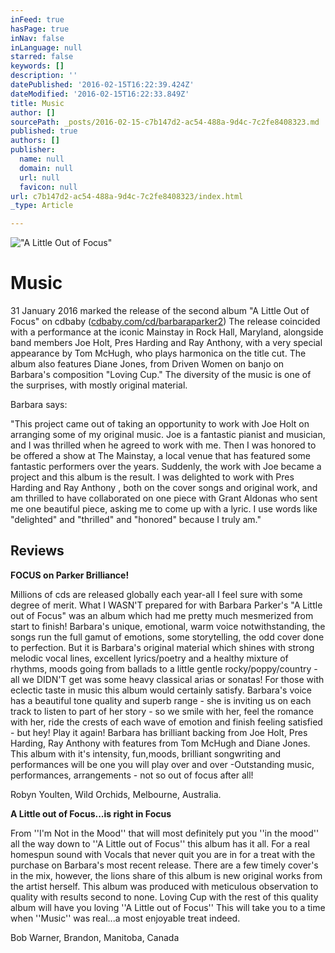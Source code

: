```yaml
---
inFeed: true
hasPage: true
inNav: false
inLanguage: null
starred: false
keywords: []
description: ''
datePublished: '2016-02-15T16:22:39.424Z'
dateModified: '2016-02-15T16:22:33.849Z'
title: Music
author: []
sourcePath: _posts/2016-02-15-c7b147d2-ac54-488a-9d4c-7c2fe8408323.md
published: true
authors: []
publisher:
  name: null
  domain: null
  url: null
  favicon: null
url: c7b147d2-ac54-488a-9d4c-7c2fe8408323/index.html
_type: Article

---
```

!["A Little Out of Focus"](https://s3-us-west-2.amazonaws.com/the-grid-img/p/e40ac2a111039bec440a331c7f73fb910ae0e145.jpg)

# Music

31
January 2016 marked the release of the second album "A Little Out
of Focus" on cdbaby ([cdbaby.com/cd/barbaraparker2][0]) The release
coincided with a performance at the iconic Mainstay in Rock Hall,
Maryland, alongside band members Joe Holt, Pres Harding and Ray
Anthony, with a very special appearance by Tom McHugh, who plays
harmonica on the title cut. The album also features Diane Jones,
from Driven Women on banjo on Barbara's composition "Loving Cup."
The diversity of the music is one of the surprises, with mostly
original material.

Barbara
says:

"This
project came out of taking an opportunity to work with Joe Holt on
arranging some of my original music. Joe is a fantastic pianist and
musician, and I was thrilled when he agreed to work with me. Then I
was honored to be offered a show at The Mainstay, a local venue that
has featured some fantastic performers over the years. Suddenly, the
work with Joe became a project and this album is the result. I was delighted
to work with Pres Harding and Ray Anthony , both on the cover songs
and original work, and am thrilled to have collaborated on one piece
with Grant Aldonas who sent me one beautiful piece, asking me to come
up with a lyric. I use words like "delighted" and
"thrilled" and "honored" because I truly am."

## Reviews

**FOCUS on Parker Brilliance!**

Millions of cds are released globally each year-all I feel sure with some degree of merit. What I WASN'T prepared for with Barbara Parker's  "A Little out of Focus" was an album which had me pretty much mesmerized from start to finish! Barbara's unique, emotional, warm voice notwithstanding, the songs run the full gamut of emotions, some storytelling, the odd cover done to perfection. But it is Barbara's original material which shines with strong melodic vocal lines, excellent lyrics/poetry and a healthy mixture of rhythms, moods going from ballads to a little gentle rocky/poppy/country - all we DIDN'T get was some heavy classical arias or sonatas!
For those with eclectic taste in music this album would certainly satisfy. Barbara's voice has a beautiful tone quality and superb range - she is inviting us on each track to listen to part of her story - so we smile with her, feel the romance with her, ride the crests of each wave of emotion and finish feeling satisfied - but hey! Play it again! Barbara has brilliant backing from Joe Holt, Pres Harding, Ray Anthony with features from Tom McHugh and Diane Jones. This album with it's intensity, fun,moods, brilliant songwriting and performances will be one you will play over and over -Outstanding music, performances, arrangements - not so out of focus after all!

Robyn Youlten, Wild Orchids, Melbourne, Australia.   

**A Little out of Focus...is right in Focus**

From ''I'm Not in the Mood'' that will most definitely put you ''in the mood'' all the way down to ''A Little out of Focus'' this album has it all.  For a real homespun sound with Vocals that never quit you are in for a treat with the purchase on Barbara's most recent release. There are a few timely cover's in the mix, however, the lions share of this album is new original works from the artist herself. This album was produced with meticulous observation to quality with results second to none. Loving Cup with the rest of this quality album will have you loving ''A Little out of Focus'' This will take you to a time when ''Music'' was real...a most enjoyable treat indeed.

Bob Warner, Brandon, Manitoba, Canada

[0]: null